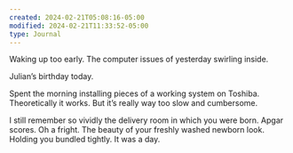 ```yaml
---
created: 2024-02-21T05:08:16-05:00
modified: 2024-02-21T11:33:52-05:00
type: Journal
---
```


Waking up too early. The computer issues of yesterday swirling inside.

Julian’s  birthday today.

Spent the morning installing pieces of a working system on Toshiba. Theoretically it works. But it’s really way too slow and cumbersome.

I still remember so vividly the delivery room in which you were born. Apgar scores. Oh a fright.  The beauty of your freshly washed newborn look.  Holding you bundled tightly. It was a day.
